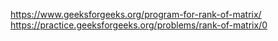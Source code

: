 https://www.geeksforgeeks.org/program-for-rank-of-matrix/
https://practice.geeksforgeeks.org/problems/rank-of-matrix/0
